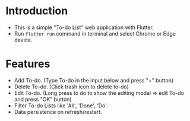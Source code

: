 # **Introduction**
-  This is a simple "To-do List" web application with Flutter.
-  Run <code>flutter run</code> command in terminal and select Chrome or Edge device.
  
# **Features**
-   Add To-do. (Type To-do in the input below and press "+" button)
-   Delete To-do. (Click trash icon to delete to-do)
-   Edit To-do. (Long press to do to show the editing modal => edit To-do and press "OK" button)
-   Filter To-do Lists like 'All', 'Done', 'Do'.
-   Data persistence on refresh/restart.
